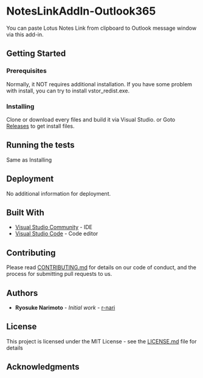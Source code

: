 # NotesLinkAddIn-Outlook365

You can paste Lotus Notes Link from clipboard to Outlook message window via this add-in.

## Getting Started


### Prerequisites

Normally, it NOT requires additional installation.
If you have some problem with install, you can try to install vstor_redist.exe.

### Installing

Clone or download every files and build it via Visual Studio.
or
Goto [Releases](https://github.com/r-nari/NotesLinkAddIn-Outlook365/releases) to get install files.

## Running the tests

Same as Installing

## Deployment

No additional information for deployment.

## Built With

* [Visual Studio Community](https://visualstudio.microsoft.com/ja/vs/community/) - IDE
* [Visual Studio Code](https://code.visualstudio.com/) - Code editor

## Contributing

Please read [CONTRIBUTING.md](https://github.com/r-nari/NotesLinkAddIn-Outlook365/blob/main/CONTRIBUTING.md) for details on our code of conduct, and the process for submitting pull requests to us.

## Authors

* **Ryosuke Narimoto** - *Initial work* - [r-nari](https://github.com/r-nari)

## License

This project is licensed under the MIT License - see the [LICENSE.md](LICENSE.md) file for details

## Acknowledgments
